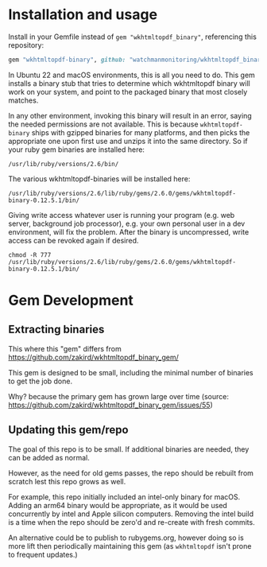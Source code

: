 # Installation and usage

Install in your Gemfile instead of `gem "wkhtmltopdf_binary"`, referencing this repository:

```ruby
gem "wkhtmltopdf-binary", github: "watchmanmonitoring/wkhtmltopdf_binary_pruned"
```

In Ubuntu 22 and macOS environments, this is all you need to do. This gem installs a binary stub that tries to determine which wkhtmltopdf binary will work on your system, and point to the packaged binary that most closely matches.

In any other environment, invoking this binary will result in an error, saying the needed permissions are not available.
This is because `wkhtmltopdf-binary` ships with gzipped binaries for many platforms, and then picks the appropriate one
upon first use and unzips it into the same directory. So if your ruby gem binaries are installed here:

    /usr/lib/ruby/versions/2.6/bin/

The various wkhtmltopdf-binaries will be installed here:

    /usr/lib/ruby/versions/2.6/lib/ruby/gems/2.6.0/gems/wkhtmltopdf-binary-0.12.5.1/bin/

Giving write access whatever user is running your program (e.g. web server, background job processor),
e.g. your own personal user in a dev environment, will fix the problem. After the binary is uncompressed, write access can be revoked again if desired.

    chmod -R 777 /usr/lib/ruby/versions/2.6/lib/ruby/gems/2.6.0/gems/wkhtmltopdf-binary-0.12.5.1/bin/

# Gem Development

## Extracting binaries

This where this "gem" differs from https://github.com/zakird/wkhtmltopdf_binary_gem/  

This gem is designed to be small, including the minimal number of binaries to get the job done.  

Why? because the primary gem has grown large over time (source: https://github.com/zakird/wkhtmltopdf_binary_gem/issues/55)  

## Updating this gem/repo

The goal of this repo is to be small. If additional binaries are needed, they can be added as normal.  

However, as the need for old gems passes, the repo should be rebuilt from scratch lest this repo grows as well.

For example, this repo initially included an intel-only binary for macOS. Adding an arm64 binary would be appropriate, as it would be used concurrently by intel and Apple silicon computers. Removing the intel build is a time when the repo should be zero'd and re-create with fresh commits.  

An alternative could be to publish to rubygems.org, however doing so is more lift then periodically maintaining this gem (as `wkhtmltopdf` isn't prone to frequent updates.)
